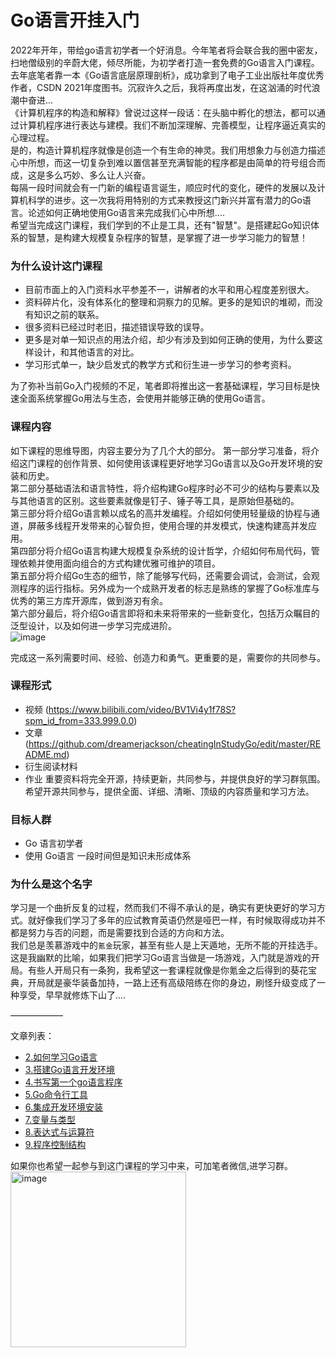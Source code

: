 # Go语言开挂入门
   2022年开年，带给go语言初学者一个好消息。今年笔者将会联合我的圈中密友，扫地僧级别的辛蔚大佬，倾尽所能，为初学者打造一套免费的Go语言入门课程。\
   去年底笔者靠一本《Go语言底层原理剖析》，成功拿到了电子工业出版社年度优秀作者，CSDN 2021年度图书。沉寂许久之后，我将再度出发，在这汹涌的时代浪潮中奋进...\
   《计算机程序的构造和解释》曾说过这样一段话：在头脑中孵化的想法，都可以通过计算机程序进行表达与建模。我们不断加深理解、完善模型，让程序逼近真实的心理过程。
\
       是的，构造计算机程序就像是创造一个有生命的神灵。我们用想象力与创造力描述心中所想，而这一切复杂到难以置信甚至充满智能的程序都是由简单的符号组合而成，这是多么巧妙、多么让人兴奋。\
        每隔一段时间就会有一门新的编程语言诞生，顺应时代的变化，硬件的发展以及计算机科学的进步。这一次我将用特别的方式来教授这门新兴并富有潜力的Go语言。论述如何正确地使用Go语言来完成我们心中所想....\
         希望当完成这门课程，我们学到的不止是工具，还有"智慧"。是搭建起Go知识体系的智慧，是构建大规模复杂程序的智慧，是掌握了进一步学习能力的智慧！
        

### 为什么设计这门课程
   * 目前市面上的入门资料水平参差不一，讲解者的水平和用心程度差别很大。
   * 资料碎片化，没有体系化的整理和洞察力的见解。更多的是知识的堆砌，而没有知识之前的联系。
   * 很多资料已经过时老旧，描述错误导致的误导。
   * 更多是对单一知识点的用法介绍，却少有涉及到如何正确的使用，为什么要这样设计，和其他语言的对比。
   * 学习形式单一，缺少启发式的教学方式和衍生进一步学习的参考资料。
   
为了弥补当前Go入门视频的不足，笔者即将推出这一套基础课程，学习目标是快速全面系统掌握Go用法与生态，会使用并能够正确的使用Go语言。

### 课程内容
如下课程的思维导图，内容主要分为了几个大的部分。
    第一部分学习准备，将介绍这门课程的创作背景、如何使用该课程更好地学习Go语言以及Go开发环境的安装和历史。\
    第二部分基础语法和语言特性，将介绍构建Go程序时必不可少的结构与要素以及与其他语言的区别。这些要素就像是钉子、锤子等工具，是原始但基础的。\
    第三部分将介绍Go语言赖以成名的高并发编程。介绍如何使用轻量级的协程与通道，屏蔽多线程开发带来的心智负担，使用合理的并发模式，快速构建高并发应用。\
    第四部分将介绍Go语言构建大规模复杂系统的设计哲学，介绍如何布局代码，管理依赖并使用面向组合的方式构建优雅可维护的项目。\
    第五部分将介绍Go生态的细节，除了能够写代码，还需要会调试，会测试，会观测程序的运行指标。另外成为一个成熟开发者的标志是熟练的掌握了Go标准库与优秀的第三方库开源库，做到游刃有余。\
    第六部分最后，将介绍Go语言即将和未来将带来的一些新变化，包括万众瞩目的泛型设计，以及如何进一步学习完成进阶。\
       ![image](https://user-images.githubusercontent.com/42735226/150353558-b07a0f84-eaa3-441b-9893-6699666284fa.png) 


   完成这一系列需要时间、经验、创造力和勇气。更重要的是，需要你的共同参与。
### 课程形式
   * 视频 (https://www.bilibili.com/video/BV1Vi4y1f78S?spm_id_from=333.999.0.0)
   * 文章 (https://github.com/dreamerjackson/cheatingInStudyGo/edit/master/README.md)
   * 衍生阅读材料
   * 作业
  重要资料将完全开源，持续更新，共同参与，并提供良好的学习群氛围。希望开源共同参与，提供全面、详细、清晰、顶级的内容质量和学习方法。

### 目标人群

- Go 语言初学者
- 使用 Go语言 一段时间但是知识未形成体系


### 为什么是这个名字
学习是一个曲折反复的过程，然而我们不得不承认的是，确实有更快更好的学习方式。就好像我们学习了多年的应试教育英语仍然是哑巴一样，有时候取得成功并不都是努力与否的问题，而是需要找到合适的方向和方法。\
我们总是羡慕游戏中的`氪金`玩家，甚至有些人是上天遁地，无所不能的开挂选手。这是我幽默的比喻，如果我们把学习Go语言当做是一场游戏，入门就是游戏的开局。有些人开局只有一条狗，我希望这一套课程就像是你氪金之后得到的葵花宝典，开局就是豪华装备加持，一路上还有高级陪练在你的身边，刷怪升级变成了一种享受，早早就修炼下山了....

——————

文章列表：
* [2.如何学习Go语言](https://github.com/dreamerjackson/cheatingInStudyGo/blob/master/article/2.howToLearn.md)
* [3.搭建Go语言开发环境](https://github.com/dreamerjackson/cheatingInStudyGo/blob/master/article/3.environment.md)
* [4.书写第一个go语言程序](https://github.com/dreamerjackson/cheatingInStudyGo/blob/master/article/4.%20hello-world.md)
* [5.Go命令行工具](https://github.com/dreamerjackson/cheatingInStudyGo/blob/master/article/5.command-tool.md)
* [6.集成开发环境安装](https://github.com/dreamerjackson/cheatingInStudyGo/blob/master/article/6.ide.md)
* [7.变量与类型](https://github.com/dreamerjackson/cheatingInStudyGo/blob/master/article/7.variables.md)
* [8.表达式与运算符](https://github.com/dreamerjackson/cheatingInStudyGo/blob/master/article/8.expression.md)
* [9.程序控制结构](https://github.com/dreamerjackson/cheatingInStudyGo/blob/master/article/9.control-structures.md)

如果你也希望一起参与到这门课程的学习中来，可加笔者微信,进学习群。\
<img width="281" alt="image" src="https://user-images.githubusercontent.com/42735226/153756008-1c9335b5-c0b0-4456-889f-58a42eaca23f.png">

